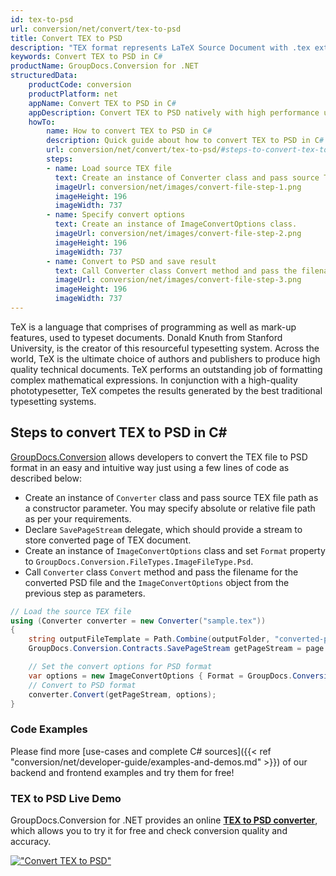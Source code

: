 ```yaml
---
id: tex-to-psd
url: conversion/net/convert/tex-to-psd
title: Convert TEX to PSD
description: "TEX format represents LaTeX Source Document with .tex extension. Learn how to convert TEX to PSD file programmatically in C# language using GroupDocs.Conversion for .NET library."
keywords: Convert TEX to PSD in C#
productName: GroupDocs.Conversion for .NET
structuredData:
    productCode: conversion
    productPlatform: net
    appName: Convert TEX to PSD in C#
    appDescription: Convert TEX to PSD natively with high performance using C# language and server side GroupDocs.Conversion for .NET APIs, without the use of any software like Microsoft or Open Office.
    howTo:
        name: How to convert TEX to PSD in C# 
        description: Quick guide about how to convert TEX to PSD in C# with high performance and accuracy.
        url: conversion/net/convert/tex-to-psd/#steps-to-convert-tex-to-psd-in-c
        steps:
        - name: Load source TEX file 
          text: Create an instance of Converter class and pass source TEX file path as a constructor parameter. You may specify absolute or relative file path as per your requirements. 
          imageUrl: conversion/net/images/convert-file-step-1.png
          imageHeight: 196
          imageWidth: 737
        - name: Specify convert options 
          text: Create an instance of ImageConvertOptions class.
          imageUrl: conversion/net/images/convert-file-step-2.png
          imageHeight: 196
          imageWidth: 737
        - name: Convert to PSD and save result 
          text: Call Converter class Convert method and pass the filename for the converted HTML file and the ImageConvertOptions object from the previous step as parameters.
          imageUrl: conversion/net/images/convert-file-step-3.png
          imageHeight: 196
          imageWidth: 737
---
```


TeX is a language that comprises of programming as well as mark-up features, used to typeset documents. Donald Knuth from Stanford University, is the creator of this resourceful typesetting system. Across the world, TeX is the ultimate choice of authors and publishers to produce high quality technical documents. TeX performs an outstanding job of formatting complex mathematical expressions. In conjunction with a high-quality phototypesetter, TeX competes the results generated by the best traditional typesetting systems.

## Steps to convert TEX to PSD in C#

[GroupDocs.Conversion](https://products.groupdocs.com/conversion/net) allows developers to convert the TEX file to PSD format in an easy and intuitive way just using a few lines of code as described below:

* Create an instance of `Converter` class and pass source TEX file path as a constructor parameter. You may specify absolute or relative file path as per your requirements. 
* Declare `SavePageStream` delegate, which should provide a stream to store converted page of TEX document.
* Create an instance of `ImageConvertOptions` class and set `Format` property to `GroupDocs.Conversion.FileTypes.ImageFileType.Psd`.
* Call `Converter` class `Convert` method and pass the filename for the converted PSD file and the `ImageConvertOptions` object from the previous step as parameters.

```csharp
// Load the source TEX file
using (Converter converter = new Converter("sample.tex"))
{
    string outputFileTemplate = Path.Combine(outputFolder, "converted-page-{0}.psd");
    GroupDocs.Conversion.Contracts.SavePageStream getPageStream = page => new FileStream(string.Format(outputFileTemplate, page), FileMode.Create);

    // Set the convert options for PSD format
    var options = new ImageConvertOptions { Format = GroupDocs.Conversion.FileTypes.ImageFileType.Psd };   
    // Convert to PSD format
    converter.Convert(getPageStream, options);
}
```

### Code Examples

Please find more [use-cases and complete C# sources]({{< ref "conversion/net/developer-guide/examples-and-demos.md" >}}) of our backend and frontend examples and try them for free!

### TEX to PSD Live Demo

GroupDocs.Conversion for .NET provides an online [**TEX to PSD converter**](https://products.groupdocs.app/conversion/tex-to-psd), which allows you to try it for free and check conversion quality and accuracy.

[!["Convert TEX to PSD"](conversion/net/images/convert-to-psd/convert-tex-to-psd.png)](https://products.groupdocs.app/conversion/tex-to-psd)